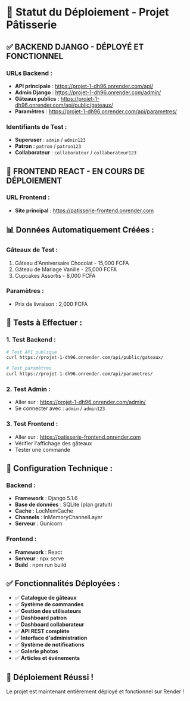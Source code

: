 # 🚀 Statut du Déploiement - Projet Pâtisserie

## ✅ **BACKEND DJANGO - DÉPLOYÉ ET FONCTIONNEL**

### **URLs Backend :**
- **API principale** : https://projet-1-dh96.onrender.com/api/
- **Admin Django** : https://projet-1-dh96.onrender.com/admin/
- **Gâteaux publics** : https://projet-1-dh96.onrender.com/api/public/gateaux/
- **Paramètres** : https://projet-1-dh96.onrender.com/api/parametres/

### **Identifiants de Test :**
- **Superuser** : `admin` / `admin123`
- **Patron** : `patron` / `patron123`
- **Collaborateur** : `collaborateur` / `collaborateur123`

## 🔄 **FRONTEND REACT - EN COURS DE DÉPLOIEMENT**

### **URL Frontend :**
- **Site principal** : https://patisserie-frontend.onrender.com

## 📊 **Données Automatiquement Créées :**

### **Gâteaux de Test :**
1. Gâteau d'Anniversaire Chocolat - 15,000 FCFA
2. Gâteau de Mariage Vanille - 25,000 FCFA
3. Cupcakes Assortis - 8,000 FCFA

### **Paramètres :**
- Prix de livraison : 2,000 FCFA

## 🧪 **Tests à Effectuer :**

### **1. Test Backend :**
```bash
# Test API publique
curl https://projet-1-dh96.onrender.com/api/public/gateaux/

# Test paramètres
curl https://projet-1-dh96.onrender.com/api/parametres/
```

### **2. Test Admin :**
- Aller sur : https://projet-1-dh96.onrender.com/admin/
- Se connecter avec : `admin` / `admin123`

### **3. Test Frontend :**
- Aller sur : https://patisserie-frontend.onrender.com
- Vérifier l'affichage des gâteaux
- Tester une commande

## 🔧 **Configuration Technique :**

### **Backend :**
- **Framework** : Django 5.1.6
- **Base de données** : SQLite (plan gratuit)
- **Cache** : LocMemCache
- **Channels** : InMemoryChannelLayer
- **Serveur** : Gunicorn

### **Frontend :**
- **Framework** : React
- **Serveur** : npx serve
- **Build** : npm run build

## ✅ **Fonctionnalités Déployées :**

- ✅ **Catalogue de gâteaux**
- ✅ **Système de commandes**
- ✅ **Gestion des utilisateurs**
- ✅ **Dashboard patron**
- ✅ **Dashboard collaborateur**
- ✅ **API REST complète**
- ✅ **Interface d'administration**
- ✅ **Système de notifications**
- ✅ **Galerie photos**
- ✅ **Articles et événements**

## 🎉 **Déploiement Réussi !**

Le projet est maintenant entièrement déployé et fonctionnel sur Render !
